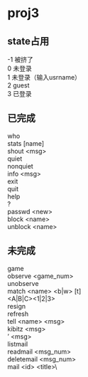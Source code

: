# proj3
## state占用
-1 被挤了\
0  未登录\
1  未登录（输入usrname）\
2  guest\
3  已登录
## 已完成
  who\
  stats [name]\
  shout \<msg>\
  quiet\
  nonquiet\
  info \<msg>\
  exit\
  quit\
  help\
  ?\
  passwd \<new>\
  block \<name>\
  unblock \<name>

## 未完成
  game\
  observe \<game_num>\
  unobserve\
  match \<name> \<b|w> [t]\
  \<A|B|C>\<1|2|3>\
  resign\
  refresh\
  tell \<name> \<msg>\
  kibitz \<msg>\
  ’ \<msg>\
  listmail\
  readmail \<msg_num>\
  deletemail \<msg_num>\
  mail \<id> \<title>\

